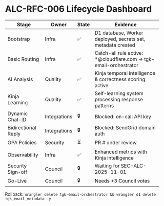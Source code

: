 # ALC-RFC-006 Lifecycle Dashboard

| Stage | Owner | State | Evidence |
|-------|-------|-------|----------|
| Bootstrap | Infra | ✅ | D1 database, Worker deployed, secrets set, metadata created |
| Basic Routing | Infra | ✅ | Catch-all rule active: *@cloudflare.com → tgk-email-orchestrator |
| AI Analysis | Quality | ✅ | Kinja temporal intelligence & correctness scoring active |
| Kinja Learning | Quality | ✅ | Self-learning system processing response patterns |
| Dynamic Chat-ID | Integrations | 🔒 | Blocked: on-call API key |
| Bidirectional Reply | Integrations | 🔒 | Blocked: SendGrid domain auth |
| OPA Policies | Security | ⏳ | PR #<num> under review |
| Observability | Infra | ✅ | Enhanced metrics with Kinja intelligence |
| Security Sign-off | Council | 🔒 | Waiting for SEC-ALC-2025-11-01 |
| Go-Live | Council | 🔒 | Needs +3 Council votes |

Rollback: `wrangler delete tgk-email-orchestrator && wrangler d1 delete tgk_email_metadata -y`

